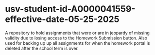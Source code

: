 # usv-student-id-A0000041559-effective-date-05-25-2025
A repository to hold assignments that were or are in jeopardy of missing validity due to losing access to the Homework Submission button. Also used for backing up up all assignments for when the homework portal is deleted after the school term is over.
